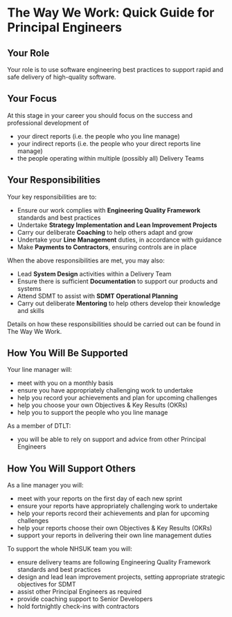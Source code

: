 
# The Way We Work: Quick Guide for Principal Engineers

## Your Role

Your role is to use software engineering best practices to support rapid and safe delivery of high-quality software.

## Your Focus

At this stage in your career you should focus on the success and professional development of

- your direct reports (i.e. the people who you line manage)
- your indirect reports (i.e. the people who your direct reports line manage)
- the people operating within multiple (possibly all) Delivery Teams

## Your Responsibilities

Your key responsibilities are to:

- Ensure our work complies with **Engineering Quality Framework** standards and best practices
- Undertake **Strategy Implementation and Lean Improvement Projects**
- Carry our deliberate **Coaching** to help others adapt and grow
- Undertake your **Line Management** duties, in accordance with guidance
- Make **Payments to Contractors**, ensuring controls are in place

When the above responsibilities are met, you may also:

- Lead **System Design** activities within a Delivery Team
- Ensure there is sufficient **Documentation** to support our products and systems
- Attend SDMT to assist with **SDMT Operational Planning**
- Carry out deliberate **Mentoring** to help others develop their knowledge and skills

Details on how these responsibilities should be carried out can be found in The Way We Work.

## How You Will Be Supported

Your line manager will:

- meet with you on a monthly basis
- ensure you have appropriately challenging work to undertake
- help you record your achievements and plan for upcoming challenges
- help you choose your own Objectives & Key Results (OKRs)
- help you to support the people who you line manage

As a member of DTLT:

- you will be able to rely on support and advice from other Principal Engineers

## How You Will Support Others

As a line manager you will:

- meet with your reports on the first day of each new sprint
- ensure your reports have appropriately challenging work to undertake
- help your reports record their achievements and plan for upcoming challenges
- help your reports choose their own Objectives & Key Results (OKRs)
- support your reports in delivering their own line management duties

To support the whole NHSUK team you will:

- ensure delivery teams are following Engineering Quality Framework standards and best practices
- design and lead lean improvement projects, setting appropriate strategic objectives for SDMT
- assist other Principal Engineers as required
- provide coaching support to Senior Developers
- hold fortnightly check-ins with contractors



